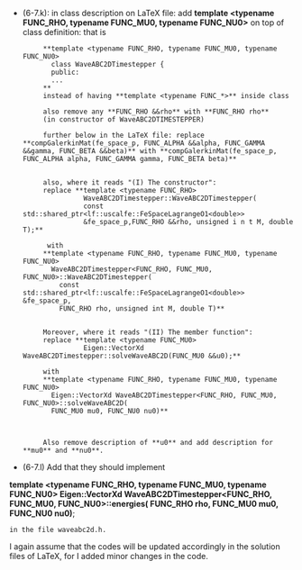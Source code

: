 - (6-7.k): in class description on LaTeX file:
		   add **template <typename FUNC_RHO, typename FUNC_MU0, typename FUNC_NU0>** on top of class definition: that is

		   **template <typename FUNC_RHO, typename FUNC_MU0, typename FUNC_NU0>
			 class WaveABC2DTimestepper {
			 public:
			 ...
		   **
		   instead of having **template <typename FUNC_*>** inside class

		   also remove any **FUNC_RHO &&rho** with **FUNC_RHO rho** 
		   (in constructor of WaveABC2DTIMESTEPPER)
		   
		   further below in the LaTeX file: replace **compGalerkinMat(fe_space_p, FUNC_ALPHA &&alpha, FUNC_GAMMA &&gamma, FUNC_BETA &&beta)** with **compGalerkinMat(fe_space_p, FUNC_ALPHA alpha, FUNC_GAMMA gamma, FUNC_BETA beta)**
		  
		  
		   also, where it reads "(I) The constructor": 
		   replace **template <typename FUNC_RHO>
		             WaveABC2DTimestepper::WaveABC2DTimestepper(
					 const std::shared_ptr<lf::uscalfe::FeSpaceLagrangeO1<double>>
					 &fe_space_p,FUNC_RHO &&rho, unsigned i n t M, double T);** 

			with 
		   **template <typename FUNC_RHO, typename FUNC_MU0, typename FUNC_NU0>
		     WaveABC2DTimestepper<FUNC_RHO, FUNC_MU0, FUNC_NU0>::WaveABC2DTimestepper(
			   const std::shared_ptr<lf::uscalfe::FeSpaceLagrangeO1<double>> &fe_space_p,
			   FUNC_RHO rho, unsigned int M, double T)**
            
		
		   Moreover, where it reads "(II) The member function":
		   replace **template <typename FUNC_MU0>
		   			 Eigen::VectorXd WaveABC2DTimestepper::solveWaveABC2D(FUNC_MU0 &&u0);** 

		   with
		   **template <typename FUNC_RHO, typename FUNC_MU0, typename FUNC_NU0>
		     Eigen::VectorXd WaveABC2DTimestepper<FUNC_RHO, FUNC_MU0, FUNC_NU0>::solveWaveABC2D(
    		 FUNC_MU0 mu0, FUNC_NU0 nu0)**


  		    
		   Also remove description of **u0** and add description for **mu0** and **nu0**.

- (6-7.l)        Add that they should implement 

**template <typename FUNC_RHO, typename FUNC_MU0, typename FUNC_NU0>
Eigen::VectorXd
    WaveABC2DTimestepper<FUNC_RHO, FUNC_MU0, FUNC_NU0>::energies(
    FUNC_RHO rho, FUNC_MU0 mu0, FUNC_NU0 nu0)**;
    
    in the file waveabc2d.h.

I again assume that the codes will be updated accordingly in the solution files of LaTeX, for I added minor changes in the code.


